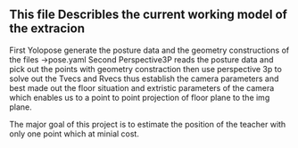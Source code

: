## This file Describles the current working model of the extracion 

First Yolopose generate the posture data and the geometry constructions of the files ->pose.yaml
Second Perspective3P reads the posture data and pick out the points with geometry constraction then use perspective 3p to solve out the Tvecs and Rvecs thus establish the camera parameters and best made out the floor situation and extristic parameters of the camera which enables us to a point to point projection of floor plane to the img plane. 

The major goal of this project is to estimate the position of the teacher with only one point which at minial cost.